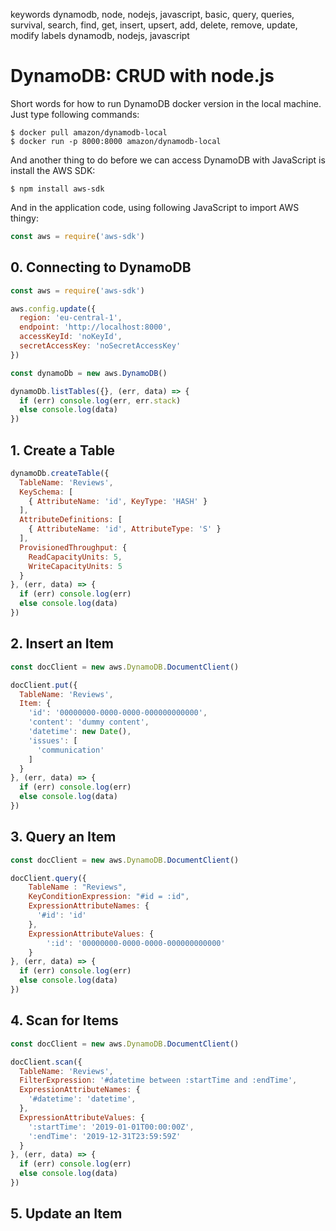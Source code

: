 keywords dynamodb, node, nodejs, javascript, basic, query, queries, survival, search, find, get, insert, upsert, add, delete, remove, update, modify
labels dynamodb, nodejs, javascript

# DynamoDB: CRUD with node.js

Short words for how to run DynamoDB docker version in the local machine. Just type following commands:

```console
$ docker pull amazon/dynamodb-local
$ docker run -p 8000:8000 amazon/dynamodb-local
```

And another thing to do before we can access DynamoDB with JavaScript is install the AWS SDK:

```console
$ npm install aws-sdk
```

And in the application code, using following JavaScript to import AWS thingy:

```javascript
const aws = require('aws-sdk')
```

## 0. Connecting to DynamoDB

```javascript
const aws = require('aws-sdk')

aws.config.update({
  region: 'eu-central-1',
  endpoint: 'http://localhost:8000',
  accessKeyId: 'noKeyId',
  secretAccessKey: 'noSecretAccessKey'
})

const dynamoDb = new aws.DynamoDB()

dynamoDb.listTables({}, (err, data) => {
  if (err) console.log(err, err.stack)
  else console.log(data)
})
```

## 1. Create a Table

```javascript
dynamoDb.createTable({
  TableName: 'Reviews',
  KeySchema: [
    { AttributeName: 'id', KeyType: 'HASH' }
  ],
  AttributeDefinitions: [
    { AttributeName: 'id', AttributeType: 'S' }
  ],
  ProvisionedThroughput: {
    ReadCapacityUnits: 5,
    WriteCapacityUnits: 5
  }
}, (err, data) => {
  if (err) console.log(err)
  else console.log(data)
})
```

## 2. Insert an Item

```javascript
const docClient = new aws.DynamoDB.DocumentClient()

docClient.put({
  TableName: 'Reviews',
  Item: {
    'id': '00000000-0000-0000-000000000000',
    'content': 'dummy content',
    'datetime': new Date(),
    'issues': [
      'communication'
    ]
  }
}, (err, data) => {
  if (err) console.log(err)
  else console.log(data)
})
```

## 3. Query an Item

```javascript
const docClient = new aws.DynamoDB.DocumentClient()

docClient.query({
    TableName : "Reviews",
    KeyConditionExpression: "#id = :id",
    ExpressionAttributeNames: {
      '#id': 'id'
    },
    ExpressionAttributeValues: {
        ':id': '00000000-0000-0000-000000000000'
    }
}, (err, data) => {
  if (err) console.log(err)
  else console.log(data)
})
```

## 4. Scan for Items

```javascript
const docClient = new aws.DynamoDB.DocumentClient()

docClient.scan({
  TableName: 'Reviews',
  FilterExpression: '#datetime between :startTime and :endTime',
  ExpressionAttributeNames: {
    '#datetime': 'datetime',
  },
  ExpressionAttributeValues: {
    ':startTime': '2019-01-01T00:00:00Z',
    ':endTime': '2019-12-31T23:59:59Z'
  }
}, (err, data) => {
  if (err) console.log(err)
  else console.log(data)
})
```

## 5. Update an Item

```javascript

```
